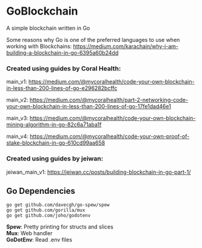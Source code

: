 # GoBlockchain

A simple blockchain written in Go

Some reasons why Go is one of the preferred languages to use when working with Blockchains:
https://medium.com/karachain/why-i-am-building-a-blockchain-in-go-6395a60b24dd

### Created using guides by Coral Health:
main_v1: https://medium.com/@mycoralhealth/code-your-own-blockchain-in-less-than-200-lines-of-go-e296282bcffc

main_v2: https://medium.com/@mycoralhealth/part-2-networking-code-your-own-blockchain-in-less-than-200-lines-of-go-17fe1dad46e1

main_v3: https://medium.com/@mycoralhealth/code-your-own-blockchain-mining-algorithm-in-go-82c6a71aba1f

main_v4: https://medium.com/@mycoralhealth/code-your-own-proof-of-stake-blockchain-in-go-610cd99aa658

### Created using guides by jeiwan:
jeiwan_main_v1: https://jeiwan.cc/posts/building-blockchain-in-go-part-1/

## Go Dependencies
```
go get github.com/davecgh/go-spew/spew
go get github.com/gorilla/mux
go get github.com/joho/godotenv
```

**Spew**: Pretty printing for structs and slices<br>
**Mux**: Web handler<br>
**GoDotEnv**: Read .env files<br>
